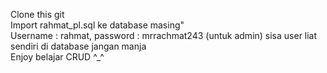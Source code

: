 Clone this git <br>
Import rahmat_pl.sql ke database masing" <br>
Username : rahmat, password : mrrachmat243 (untuk admin) sisa user liat sendiri di database jangan manja <br>
Enjoy belajar CRUD ^_^ <br>
